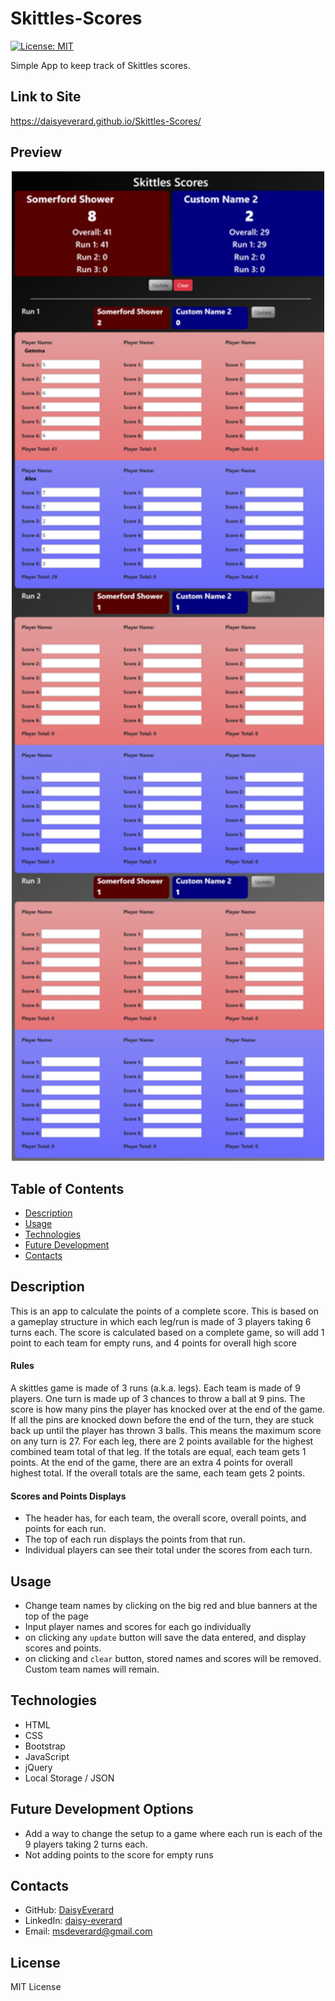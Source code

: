 # Skittles-Scores
[![License: MIT](https://img.shields.io/badge/License-MIT-yellow.svg)](https://opensource.org/licenses/MIT)

Simple App to keep track of Skittles scores. 

## Link to Site

https://daisyeverard.github.io/Skittles-Scores/

## Preview

<p align="center">
<img src="./assets/preview.png" width="500" alt="screenshot of site">
</p>

## Table of Contents

- [Description](#description)
- [Usage](#usage)
- [Technologies](#technologies)
- [Future Development](#future-development-options)
- [Contacts](#contacts)

## Description

This is an app to calculate the points of a complete score.
This is based on a gameplay structure in which each leg/run is made of 3 players taking 6 turns each. 
The score is calculated based on a complete game, so will add 1 point to each team for
empty runs, and 4 points for overall high score

#### Rules

A skittles game is made of 3 runs (a.k.a. legs). Each team is made of 9 players. 
One turn is made up of 3 chances to throw a ball at 9 pins. 
The score is how many pins the player has knocked over at the end of the game. If all the pins are knocked down before the end of the turn, they are stuck back up until the player has thrown 3 balls. This means the maximum score on any turn is 27. 
For each leg, there are 2 points available for the highest combined team total of that leg. If the totals are equal, each team gets 1 points.
At the end of the game, there are an extra 4 points for overall highest total. If the overall totals are the same, each team gets 2 points. 

#### Scores and Points Displays
- The header has, for each team, the overall score, overall points, and points for each run. 
- The top of each run displays the points from that run. 
- Individual players can see their total under the scores from each turn. 

## Usage

- Change team names by clicking on the big red and blue banners at the top of the page
- Input player names and scores for each go individually
- on clicking any `update` button will save the data entered, and display scores and points. 
- on clicking and `clear` button, stored names and scores will be removed. Custom team names will remain. 

## Technologies

- HTML
- CSS
- Bootstrap
- JavaScript
- jQuery
- Local Storage / JSON

## Future Development Options

- Add a way to change the setup to a game where each run is each of the 9 players taking 2 turns each. 
- Not adding points to the score for empty runs

## Contacts

- GitHub: [DaisyEverard](https://github.com/DaisyEverard)
- LinkedIn: [daisy-everard](https://www.linkedin.com/in/daisy-everard/)
- Email: msdeverard@gmail.com

## License

MIT License


